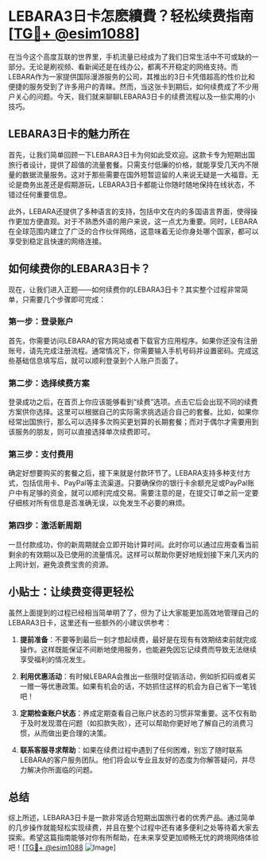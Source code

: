# LEBARA3日卡怎麽續費？轻松续费指南[[TG💪+ @esim1088](https://t.me/s/esim1088)]

在当今这个高度互联的世界里，手机流量已经成为了我们日常生活中不可或缺的一部分。无论是刷视频、看新闻还是在线办公，都离不开稳定的网络支持。而LEBARA作为一家提供国际漫游服务的公司，其推出的3日卡凭借超高的性价比和便捷的服务受到了许多用户的青睐。然而，当这张卡到期后，如何续费成了不少用户关心的问题。今天，我们就来聊聊LEBARA3日卡的续费流程以及一些实用的小技巧。

## LEBARA3日卡的魅力所在

首先，让我们简单回顾一下LEBARA3日卡为何如此受欢迎。这款卡专为短期出国旅行者设计，提供了超值的流量套餐。只需支付低廉的价格，就能享受几天内不限量的数据流量服务。这对于那些需要在国外短暂逗留的人来说无疑是一大福音。无论是商务出差还是假期游玩，LEBARA3日卡都能让你随时随地保持在线状态，不错过任何重要信息。

此外，LEBARA还提供了多种语言的支持，包括中文在内的多国语言界面，使得操作更加方便直观。对于不熟悉外语的用户来说，这一点尤为重要。同时，LEBARA在全球范围内建立了广泛的合作伙伴网络，这意味着无论你身处哪个国家，都可以享受到稳定且快速的网络连接。

## 如何续费你的LEBARA3日卡？

现在，让我们进入正题——如何续费你的LEBARA3日卡？其实整个过程非常简单，只需要几个步骤即可完成：

### 第一步：登录账户

首先，你需要访问LEBARA的官方网站或者下载官方应用程序。如果你还没有注册账号，请先完成注册流程。通常情况下，你需要输入手机号码并设置密码。完成这些基础信息填写后，就可以顺利登录到个人账户页面了。

### 第二步：选择续费方案

登录成功之后，在首页上你应该能够看到“续费”选项。点击它后会出现不同的续费方案供你选择。这里可以根据自己的实际需求挑选适合自己的套餐。比如，如果你经常出国旅行，那么可以选择多次购买更划算的长期套餐；而对于偶尔才需要用到该服务的朋友，则可以直接选择单次续费即可。

### 第三步：支付费用

确定好想要购买的套餐之后，接下来就是付款环节了。LEBARA支持多种支付方式，包括信用卡、PayPal等主流渠道。只要确保你的银行卡余额充足或PayPal账户中有足够的资金，就可以顺利完成交易。需要注意的是，在提交订单之前一定要仔细核对所有信息是否准确无误，以免发生不必要的麻烦。

### 第四步：激活新周期

一旦付款成功，你的新周期就会立即开始计算时间。此时你可以通过应用查看当前剩余的有效期以及已使用的流量情况。这样可以帮助你更好地规划接下来几天内的上网计划，避免浪费宝贵的资源。

## 小贴士：让续费变得更轻松

虽然上面提到的过程已经相当简单明了了，但为了让大家能更加高效地管理自己的LEBARA3日卡，这里还有一些额外的小建议供参考：

1. **提前准备**：不要等到最后一刻才想起续费，最好是在现有有效期结束前就完成操作。这样既能保证不间断地使用服务，也能避免因忘记续费而导致无法继续享受福利的情况发生。
   
2. **利用优惠活动**：有时候LEBARA会推出一些限时促销活动，例如折扣码或者买一赠一等优惠政策。如果有机会的话，不妨抓住这样的机会为自己省下一笔钱吧！

3. **定期检查账户状态**：养成定期查看自己账户状态的习惯非常重要。这不仅有助于及时发现潜在问题（如扣款失败），还可以帮助你更好地了解自己的消费习惯，从而做出更合理的决策。

4. **联系客服寻求帮助**：如果在续费过程中遇到了任何困难，别忘了随时联系LEBARA的客户服务团队。他们将会以专业且友好的态度为你解答疑问，并尽力解决你所面临的问题。

## 总结

综上所述，LEBARA3日卡是一款非常适合短期出国旅行者的优秀产品。通过简单的几步操作就能轻松实现续费，并且在整个过程中还有诸多便利之处等待着大家去探索。希望这篇指南能够对你有所帮助，在未来享受更加顺畅无忧的跨境网络体验吧！[[TG💪+ @esim1088](https://t.me/s/esim1088) ![Image](https://i.postimg.cc/4NQfJmqS/Snipaste-2025-05-13-00-14-12.png)]